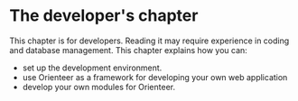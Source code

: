 # The developer's chapter

This chapter is for developers. Reading it may require experience in coding and database management.
This chapter explains how you can:
* set up the development environment.
* use Orienteer as a framework for developing your own web application
* develop your own modules for Orienteer. 


